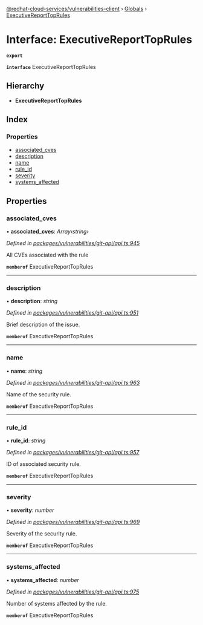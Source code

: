 [@redhat-cloud-services/vulnerabilities-client](../README.md) › [Globals](../globals.md) › [ExecutiveReportTopRules](executivereporttoprules.md)

# Interface: ExecutiveReportTopRules

**`export`** 

**`interface`** ExecutiveReportTopRules

## Hierarchy

* **ExecutiveReportTopRules**

## Index

### Properties

* [associated_cves](executivereporttoprules.md#associated_cves)
* [description](executivereporttoprules.md#description)
* [name](executivereporttoprules.md#name)
* [rule_id](executivereporttoprules.md#rule_id)
* [severity](executivereporttoprules.md#severity)
* [systems_affected](executivereporttoprules.md#systems_affected)

## Properties

###  associated_cves

• **associated_cves**: *Array‹string›*

*Defined in [packages/vulnerabilities/git-api/api.ts:945](https://github.com/fhlavac/javascript-clients/blob/master/packages/vulnerabilities/git-api/api.ts#L945)*

All CVEs associated with the rule

**`memberof`** ExecutiveReportTopRules

___

###  description

• **description**: *string*

*Defined in [packages/vulnerabilities/git-api/api.ts:951](https://github.com/fhlavac/javascript-clients/blob/master/packages/vulnerabilities/git-api/api.ts#L951)*

Brief description of the issue.

**`memberof`** ExecutiveReportTopRules

___

###  name

• **name**: *string*

*Defined in [packages/vulnerabilities/git-api/api.ts:963](https://github.com/fhlavac/javascript-clients/blob/master/packages/vulnerabilities/git-api/api.ts#L963)*

Name of the security rule.

**`memberof`** ExecutiveReportTopRules

___

###  rule_id

• **rule_id**: *string*

*Defined in [packages/vulnerabilities/git-api/api.ts:957](https://github.com/fhlavac/javascript-clients/blob/master/packages/vulnerabilities/git-api/api.ts#L957)*

ID of associated security rule.

**`memberof`** ExecutiveReportTopRules

___

###  severity

• **severity**: *number*

*Defined in [packages/vulnerabilities/git-api/api.ts:969](https://github.com/fhlavac/javascript-clients/blob/master/packages/vulnerabilities/git-api/api.ts#L969)*

Severity of the security rule.

**`memberof`** ExecutiveReportTopRules

___

###  systems_affected

• **systems_affected**: *number*

*Defined in [packages/vulnerabilities/git-api/api.ts:975](https://github.com/fhlavac/javascript-clients/blob/master/packages/vulnerabilities/git-api/api.ts#L975)*

Number of systems affected by the rule.

**`memberof`** ExecutiveReportTopRules
